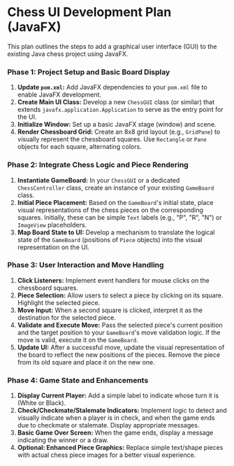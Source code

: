 # Chess UI Development Plan (JavaFX)

This plan outlines the steps to add a graphical user interface (GUI) to the existing Java chess project using JavaFX.

### **Phase 1: Project Setup and Basic Board Display**

1.  **Update `pom.xml`:** Add JavaFX dependencies to your `pom.xml` file to enable JavaFX development.
2.  **Create Main UI Class:** Develop a new `ChessGUI` class (or similar) that extends `javafx.application.Application` to serve as the entry point for the UI.
3.  **Initialize Window:** Set up a basic JavaFX stage (window) and scene.
4.  **Render Chessboard Grid:** Create an 8x8 grid layout (e.g., `GridPane`) to visually represent the chessboard squares. Use `Rectangle` or `Pane` objects for each square, alternating colors.

### **Phase 2: Integrate Chess Logic and Piece Rendering**

1.  **Instantiate GameBoard:** In your `ChessGUI` or a dedicated `ChessController` class, create an instance of your existing `GameBoard` class.
2.  **Initial Piece Placement:** Based on the `GameBoard`'s initial state, place visual representations of the chess pieces on the corresponding squares. Initially, these can be simple `Text` labels (e.g., "P", "R", "N") or `ImageView` placeholders.
3.  **Map Board State to UI:** Develop a mechanism to translate the logical state of the `GameBoard` (positions of `Piece` objects) into the visual representation on the UI.

### **Phase 3: User Interaction and Move Handling**

1.  **Click Listeners:** Implement event handlers for mouse clicks on the chessboard squares.
2.  **Piece Selection:** Allow users to select a piece by clicking on its square. Highlight the selected piece.
3.  **Move Input:** When a second square is clicked, interpret it as the destination for the selected piece.
4.  **Validate and Execute Move:** Pass the selected piece's current position and the target position to your `GameBoard`'s move validation logic. If the move is valid, execute it on the `GameBoard`.
5.  **Update UI:** After a successful move, update the visual representation of the board to reflect the new positions of the pieces. Remove the piece from its old square and place it on the new one.

### **Phase 4: Game State and Enhancements**

1.  **Display Current Player:** Add a simple label to indicate whose turn it is (White or Black).
2.  **Check/Checkmate/Stalemate Indicators:** Implement logic to detect and visually indicate when a player is in check, and when the game ends due to checkmate or stalemate. Display appropriate messages.
3.  **Basic Game Over Screen:** When the game ends, display a message indicating the winner or a draw.
4.  **Optional: Enhanced Piece Graphics:** Replace simple text/shape pieces with actual chess piece images for a better visual experience.

